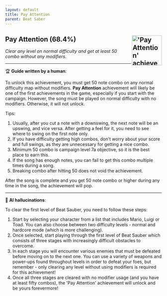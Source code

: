 ```yaml
---
layout: default
title: Pay Attention
parent: Beat Saber
---
```


## Pay Attention (68.4%) <img align="right" src="https://cdn.cloudflare.steamstatic.com/steamcommunity/public/images/apps/620980/7412a3bf9be32f8ad14949382586349b16dc77f2.jpg" alt="'Pay Attention' achievement icon" width="96" height="96">

_Clear any level on normal difficulty and get at least 50 combo without any modifiers._

---

:trophy: **Guide written by a human**:

To unlock this achievement, you must get 50 note combo on any normal difficulty map without modifiers. **Pay Attention** achievement will likely be one of the first achievements in the game, especially if you start with the campaign. However, the song must be played on normal difficulty with no modifiers. Otherwise, it will not unlock.

Tips:
1. Usually, after you cut a note with a downswing, the next note will be an upswing, and vice versa. After getting a feel for it, you need to see where to swing on the first note only.
2. If you have difficulty getting high combos, don't worry about your score and full swings, as they are unnecessary for getting a nice combo.
3. Minimum 50 combo is campaign level 7a objective, so it is the best place to earn this.
4. If the song has enough notes, you can fail to get this combo multiple times during a song.
5. Breaking combo after hitting 50 does not void the achievement.

After the song is complete and you get 50 note combo or higher during any time in the song, the achievement will pop.

---

:robot: **AI hallucinations**:

To clear the first level of Beat Sauber, you need to follow these steps:
1. Start by selecting your character from a list that includes Mario, Luigi or Toad. You can also choose between two difficulty levels - normal and hardcore mode (which is more challenging). 
2. Once selected, start playing through the first level of Beat Sauber which consists of three stages with increasingly difficult obstacles to overcome.
3. In each stage you will encounter various enemies that must be defeated before moving on to the next one. You can use a variety of weapons and power-ups found throughout levels in order to defeat your foes, but remember - only clearing any level without using modifiers is required for this achievement! 
4. Once all three stages are cleared with no modifier usage (and you have at least fifty combos), the 'Pay Attention' achievement will unlock and be yours forevermore!
